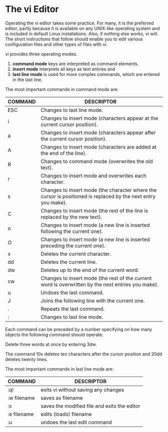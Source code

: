 # The vi Editor

Operating the vi editor takes some practice. For many, it is the preferred editor, partly because it is available on any UNIX-like operating system and is included in default Linux installations. Also, if nothing else works, vi will. The short instructions that follow should enable you to edit various configuration files and other types of files with vi.

vi provides three operating modes. 
1. <b>command mode</b> keys are interpreted as command elements. 
2. <b>insert mode</b> interprets all keys as text entries and 
3. <b>last line mode</b> is used for more complex commands, which are entered in the last line.

The most important commands in command mode are:

COMMAND | DESCRIPTOR
-------------- | --------------
ESC | Changes to last line mode.
i | Changes to insert mode (characters appear at the current cursor position).
a | Changes to insert mode (characters appear after the current cursor position).
A | Changes to insert mode (characters are added at the end of the line).
R | Changes to command mode (overwrites the old text).
r | Changes to insert mode and overwrites each character.
s | Changes to insert mode (the character where the cursor is positioned is replaced by the next entry you make).
C | Changes to insert mode (the rest of the line is replaced by the new text).
o | Changes to insert mode (a new line is inserted following the current one).
O | Changes to insert mode (a new line is inserted preceding the current one).
x | Deletes the current character.
dd | Deletes the current line.
dw | Deletes up to the end of the current word.
cw | Changes to insert mode (the rest of the current word is overwritten by the next entries you make).
u | Undoes the last command.
J | Joins the following line with the current one.
. | Repeats the last command.
: | Changes to last line mode.

Each command can be preceded by a number specifying on how many objects the following command should operate. 

Delete three words at once by entering 3dw. 

The command 10x deletes ten characters after the cursor position and 20dd deletes twenty lines.

The most important commands in last line mode are:

COMMAND | DESCRIPTOR
-------------- | --------------
:q! | exits vi without saving any changes
:w filename | saves as filename
:x | saves the modified file and exits the editor
:e filename | edits (loads) filename
:u | undoes the last edit command
